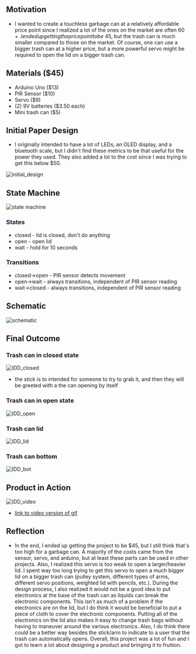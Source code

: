 ## Motivation
* I wanted to create a touchless garbage can at a relatively affordable price point since I realized a lot of the ones on the market are often $60+. I ended up getting the price point to be ~$45, but the trash can is much smaller compared to those on the market. Of course, one can use a bigger trash can at a higher price, but a more powerful servo might be required to open the lid on a bigger trash can.

## Materials ($45)

* Arduino Uno ($13)
* PIR Sensor ($10)
* Servo ($9)
* (2) 9V batteries ($3.50 each)
* Mini trash can ($5)

## Initial Paper Design

* I originally intended to have a lot of LEDs, an OLED display, and a bluetooth scale, but I didn't find these metrics to be that useful for the power they used. They also added a lot to the cost since I was trying to get this below $50.

![initial_design](IDD_photos/IDD_initial_paper.jpg)


## State Machine
![state machine](IDD_photos/IDD_state_machine.png)

### States
* closed - lid is closed, don't do anything
* open - open lid
* wait - hold for 10 seconds

### Transitions
* closed->open - PIR sensor detects movement
* open->wait - always transitions, independent of PIR sensor reading
* wait->closed - always transitions, independent of PIR sensor reading


## Schematic
![schematic](IDD_photos/IDD_schematic.png)

## Final Outcome

### Trash can in closed state
![IDD_closed](IDD_photos/IDD_closed.jpg)

* the stick is to intended for someone to try to grab it, and then they will be greeted with a the can opening by itself

### Trash can in open state
![IDD_open](IDD_photos/IDD_open.jpg)


### Trash can lid
![IDD_lid](IDD_photos/IDD_lid.jpg)

### Trash can bottom
![IDD_bot](IDD_photos/IDD_bot.jpg)

## Product in Action
![IDD_video](IDD_photos/IDD_demo.gif)

* [link to video version of gif](https://photos.app.goo.gl/mjFejjK8LfshSghN7)

## Reflection

* In the end, I ended up getting the project to be $45, but I still think that's too high for a garbage can. A majority of the costs came from the sensor, servo, and arduino, but at least these parts can be used in other projects. Also, I realized this servo is too weak to open a larger/heavier lid. I spent way too long trying to get this servo to open a much bigger lid on a bigger trash can (pulley system, different types of arms, different servo positions, weighted lid with pencils, etc.). During the design process, I also realized it would not be a good idea to put electronics at the base of the trash can as liquids can break the electronic components. This isn't as much of a problem if the electronics are on the lid, but I do think it would be beneficial to put a piece of cloth to cover the electronic components. Putting all of the electronics on the lid also makes it easy to change trash bags without having to maneuver around the various electronics. Also, I do think there could be a better way besides the stick/arm to indicate to a user that the trash can automatically opens. Overall, this project was a lot of fun and I got to learn a lot about designing a product and bringing it to fruition.